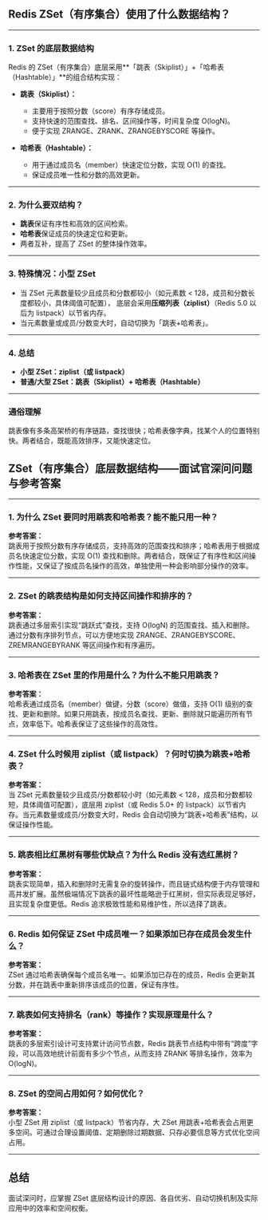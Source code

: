 ## Redis ZSet（有序集合）使用了什么数据结构？

---

### 1. ZSet 的底层数据结构

Redis 的 ZSet（有序集合）底层采用**「跳表（Skiplist）」+「哈希表（Hashtable）」**的组合结构实现：

- **跳表（Skiplist）：**
  - 主要用于按照分数（score）有序存储成员。
  - 支持快速的范围查找、排名、区间操作等，时间复杂度 O(logN)。
  - 便于实现 ZRANGE、ZRANK、ZRANGEBYSCORE 等操作。

- **哈希表（Hashtable）：**
  - 用于通过成员名（member）快速定位分数，实现 O(1) 的查找。
  - 保证成员唯一性和分数的高效更新。

---

### 2. 为什么要双结构？

- **跳表**保证有序性和高效的区间检索。
- **哈希表**保证成员的快速定位和更新。
- 两者互补，提高了 ZSet 的整体操作效率。

---

### 3. 特殊情况：小型 ZSet

- 当 ZSet 元素数量较少且成员和分数都较小（如元素数 < 128，成员和分数长度都较小，具体阈值可配置），
  底层会采用**压缩列表（ziplist）**（Redis 5.0 以后为 listpack）以节省内存。
- 当元素数量或成员/分数变大时，自动切换为「跳表+哈希表」。

---

### 4. 总结

- **小型 ZSet：ziplist（或 listpack）**
- **普通/大型 ZSet：跳表（Skiplist）+ 哈希表（Hashtable）**

---

### 通俗理解

跳表像有多条高架桥的有序链路，查找很快；哈希表像字典，找某个人的位置特别快。两者结合，既能高效排序，又能快速定位。



## ZSet（有序集合）底层数据结构——面试官深问问题与参考答案

---

### 1. 为什么 ZSet 要同时用跳表和哈希表？能不能只用一种？

**参考答案：**  
跳表用于按照分数有序存储成员，支持高效的范围查找和排序；哈希表用于根据成员名快速定位分数，实现 O(1) 查找和删除。两者结合，既保证了有序性和区间操作性能，又保证了按成员名操作的高效，单独使用一种会影响部分操作的效率。

---

### 2. ZSet 的跳表结构是如何支持区间操作和排序的？

**参考答案：**  
跳表通过多层索引实现“跳跃式”查找，支持 O(logN) 的范围查找、插入和删除。通过分数有序排列节点，可以方便地实现 ZRANGE、ZRANGEBYSCORE、ZREMRANGEBYRANK 等区间操作和有序遍历。

---

### 3. 哈希表在 ZSet 里的作用是什么？为什么不能只用跳表？

**参考答案：**  
哈希表通过成员名（member）做键，分数（score）做值，支持 O(1) 级别的查找、更新和删除。如果只用跳表，按成员名查找、更新、删除就只能遍历所有节点，效率低下。哈希表保证了这些操作的高效性。

---

### 4. ZSet 什么时候用 ziplist（或 listpack）？何时切换为跳表+哈希表？

**参考答案：**  
当 ZSet 元素数量较少且成员/分数都较小时（如元素数 < 128，成员和分数都较短，具体阈值可配置），底层用 ziplist（或 Redis 5.0+ 的 listpack）以节省内存。当元素数量或成员/分数变大时，Redis 会自动切换为“跳表+哈希表”结构，以保证操作性能。

---

### 5. 跳表相比红黑树有哪些优缺点？为什么 Redis 没有选红黑树？

**参考答案：**  
跳表实现简单，插入和删除时无需复杂的旋转操作，而且链式结构便于内存管理和高并发扩展。虽然极端情况下跳表的最坏性能略逊于红黑树，但实际表现足够好，且实现复杂度更低。Redis 追求极致性能和易维护性，所以选择了跳表。

---

### 6. Redis 如何保证 ZSet 中成员唯一？如果添加已存在成员会发生什么？

**参考答案：**  
ZSet 通过哈希表确保每个成员名唯一。如果添加已存在的成员，Redis 会更新其分数，并在跳表中重新排序该成员的位置，保证有序性。

---

### 7. 跳表如何支持排名（rank）等操作？实现原理是什么？

**参考答案：**  
跳表的多层索引设计可支持累计访问节点数，Redis 跳表节点结构中带有“跨度”字段，可以高效地统计前面有多少个节点，从而支持 ZRANK 等排名操作，效率为 O(logN)。

---

### 8. ZSet 的空间占用如何？如何优化？

**参考答案：**  
小型 ZSet 用 ziplist（或 listpack）节省内存，大 ZSet 用跳表+哈希表会占用更多空间。可通过合理设置阈值、定期删除过期数据、只存必要信息等方式优化空间占用。

---

## 总结

面试深问时，应掌握 ZSet 底层结构设计的原因、各自优劣、自动切换机制及实际应用中的效率和空间权衡。